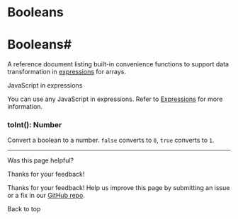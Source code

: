 # Booleans

[ ](https://github.com/n8n-io/n8n-docs/edit/main/docs/code/builtin/data-transformation-functions/booleans.md "Edit this page")

# Booleans#

A reference document listing built-in convenience functions to support data transformation in [expressions](../../../../glossary/#expression-n8n) for arrays.

JavaScript in expressions

You can use any JavaScript in expressions. Refer to [Expressions](../../../expressions/) for more information.

###  toInt(): Number #

Convert a boolean to a number. `false` converts to `0`, `true` converts to `1`. 

* * *

Was this page helpful? 

Thanks for your feedback! 

Thanks for your feedback! Help us improve this page by submitting an issue or a fix in our [GitHub repo](https://github.com/n8n-io/n8n-docs). 

Back to top 

